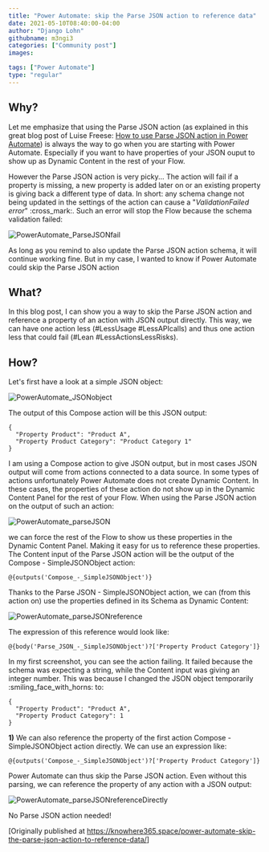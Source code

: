 ```yaml
---
title: "Power Automate: skip the Parse JSON action to reference data"
date: 2021-05-10T08:40:00-04:00
author: "Django Lohn"
githubname: m3ngi3
categories: ["Community post"]
images:

tags: ["Power Automate"]
type: "regular"
---
```


## Why?

Let me emphasize that using the Parse JSON action (as explained in this
great blog post of Luise Freese: [How to use Parse JSON action in Power
Automate](https://techcommunity.microsoft.com/t5/microsoft-365-pnp-blog/how-to-use-parse-json-action-in-power-automate/ba-p/2121861?WT))
is always the way to go when you are starting with Power Automate.
Especially if you want to have properties of your JSON ouput to show up
as Dynamic Content in the rest of your Flow.


However the Parse JSON action is very picky\... The action will fail if
a property is missing, a new property is added later on or an existing
property is giving back a different type of data. In short: any schema
change not being updated in the settings of the action can cause a
 "*ValidationFailed error*" :cross_mark:. Such an error
will stop the Flow because the schema validation failed:

![PowerAutomate_ParseJSONfail](images/PowerAutomate_ParseJSONfail.png)


As long as you remind to also update the Parse JSON action schema, it
will continue working fine.
But in my case, I wanted to know if Power Automate could skip the Parse
JSON action

## What?


In this blog post, I can show you a way to skip the Parse JSON action
and reference a property of an action with JSON output directly. This
way, we can have one action less (#LessUsage #LessAPIcalls) and thus one
action less that could fail (#Lean #LessActionsLessRisks).

## How?

Let's first have a look at a simple JSON object:

![PowerAutomate_JSONobject](images/PowerAutomate_JSONobject.png)



The output of this Compose action will be this JSON output:


``` wp-block-code
{
  "Property Product": "Product A",
  "Property Product Category": "Product Category 1"
}
```

I am using a Compose action to give JSON output, but in most cases JSON
output will come from actions connected to a data source. In some types
of actions unfortunately Power Automate does not create Dynamic Content.
In these cases, the properties of these action do not show up in the
Dynamic Content Panel for the rest of your Flow. When using the Parse
JSON action on the output of such an action:

![PowerAutomate_parseJSON](images/PowerAutomate_parseJSON.png)


we can force the rest of the Flow to show us these properties in the
Dynamic Content Panel. Making it easy for us to reference these
properties. The Content input of the Parse JSON action will be the
output of the Compose - SimpleJSONObject action:


``` wp-block-code
@{outputs('Compose_-_SimpleJSONObject')}
```


Thanks to the Parse JSON - SimpleJSONObject action, we can (from this
action on) use the properties defined in its Schema as Dynamic Content:

![PowerAutomate_parseJSONreference](images/PowerAutomate_parseJSONreference.png)

The expression of this reference would look like:

``` wp-block-code
@{body('Parse_JSON_-_SimpleJSONObject')?['Property Product Category']}
```


In my first screenshot, you can see the action failing. It failed
because the schema was expecting a string, while the Content input was
giving an integer number. This was because I changed the JSON object
temporarily :smiling_face_with_horns: to:


``` wp-block-code
{
  "Property Product": "Product A",
  "Property Product Category": 1
}
```


**1)** We can also reference the property of the first action Compose -
SimpleJSONObject action directly. We can use an expression like:


``` wp-block-code
@{outputs('Compose_-_SimpleJSONObject')?['Property Product Category']}
```

Power Automate can thus skip the Parse JSON action. Even without this
parsing, we can reference the property of any action with a JSON output:

![PowerAutomate_parseJSONreferenceDirectly](images/PowerAutomate_parseJSONreferenceDirectly.png)

No Parse JSON action needed!

[Originally published
at <https://knowhere365.space/power-automate-skip-the-parse-json-action-to-reference-data/>]
